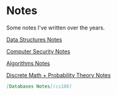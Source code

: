 # Notes

Some notes I've written over the years. 

[Data Structures Notes](cs61b)

[Computer Security Notes](cs161)

[Algorithms Notes](cs170)

[Discrete Math + Probability Theory Notes](cs70)

```markdown
[Databases Notes](cs186)
```

